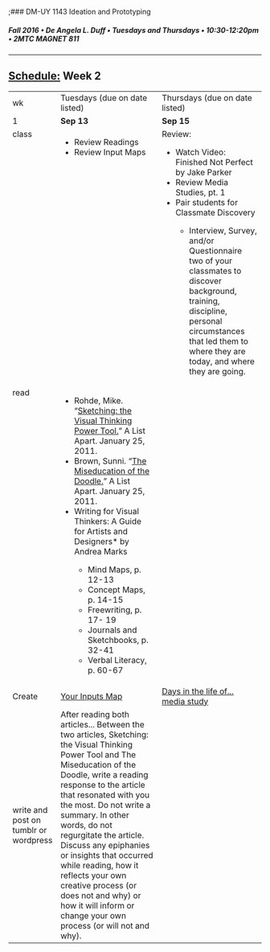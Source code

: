 ;### DM-UY 1143 Ideation and Prototyping
##### Fall 2016 • De Angela L. Duff • Tuesdays and Thursdays • 10:30-12:20pm • 2MTC MAGNET 811

---
## [Schedule:](schedule.md) Week 2


<table>
<tr>
<td>wk</td>
<td>Tuesdays (due on date listed)</td>
<td>Thursdays (due on date listed)</td>
</tr>
<tr>
  <td valign="top">1</td>
  <td valign="top" width="48%"><strong>Sep 13</strong></td>
  <td valign="top" width="48%"><strong>Sep 15</strong></td>
</tr>
<tr>
<td valign="top">class</td>
<!--inputs-->
<td valign="top">
<ul>
<li>Review Readings</li>
<li>Review Input Maps</li>
</ul>
</td>

<!-- media studies -->
<td valign="top" width="48%">
Review:
<ul>
<li>Watch Video: Finished Not Perfect by Jake Parker</li>
<li>Review Media Studies, pt. 1</li>
<li>Pair students for Classmate Discovery</li>
  <ul>
  <li>Interview, Survey, and/or Questionnaire two of your classmates to discover background, training, discipline, personal circumstances that led them to where they are today, and where they are going.</li>
  </ul>
</ul>

  <ul>

  </ul>
</td>
 
</tr>

<!-- watch -->
<tr>
  <td valign="top">read</td>
  <td>
  <ul>
  <li>Rohde, Mike. “<a href="http://www.alistapart.com/articles/sketching-the-visual-thinking-power-tool/">Sketching: the Visual Thinking Power Tool.</a>” A List Apart. January 25, 2011. </li>
<li>Brown, Sunni. “<a href="http://www.alistapart.com/articles/the-miseducation-of-the-doodle/" target="_blank">The Miseducation of the Doodle.</a>” A List Apart. January 25, 2011. </li>
<li>Writing for Visual Thinkers: A Guide for Artists and Designers* by Andrea Marks</li>
  <ul>
  <li>Mind Maps, p. 12-13</li>
  <li>Concept Maps, p. 14-15</li>
  <li>Freewriting, p. 17- 19</li>
  <li>Journals and Sketchbooks, p. 32-41</li>
  <li>Verbal Literacy, p. 60-67</li>
  </ul></td>
  <td></td> 
</tr>


<!-- film -->
<tr>
<td>Create</td>
<td><a href="input_map.md">Your Inputs Map</a></td>
<td><a href="days_in_the_life_of_media_study.md">Days in the life of... media study</a></td>
</tr>

<!-- write -->
<tr>
<td>write and post on tumblr or wordpress</td>
<td>After reading both articles... Between the two articles, Sketching: the Visual Thinking Power Tool and The Miseducation of the Doodle, write a reading response to the article that resonated with you the most. Do not write a summary. In other words, do not regurgitate the article. Discuss any epiphanies or insights that occurred while reading, how it reflects your own creative process (or does not and why) or how it will inform or change your own process (or will not and why).</td>
<td></td>
</tr>
</table>



